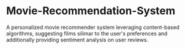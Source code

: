 # Movie-Recommendation-System
A personalized movie recommender system leveraging content-based algorithms, suggesting films silimar to the user's preferences and additionally providing sentiment analysis on user reviews.
